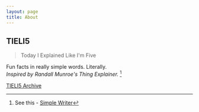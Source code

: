 ```yaml
---
layout: page
title: About
---
```


## TIELI5
> Today I Explained Like I'm Five

Fun facts in really simple words. Literally.  
*Inspired by Randall Munroe's Thing Explainer.* [^1]

[TIELI5 Archive](https://migzpogi.github.io/tieli5)

[^1]: See this - [Simple Writer](https://xkcd.com/simplewriter/)